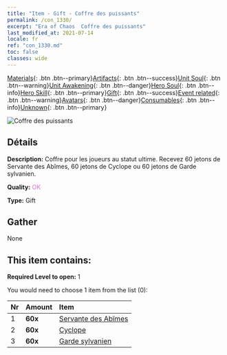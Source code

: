 ```yaml
---
title: "Item - Gift - Coffre des puissants"
permalink: /con_1330/
excerpt: "Era of Chaos  Coffre des puissants"
last_modified_at: 2021-07-14
locale: fr
ref: "con_1330.md"
toc: false
classes: wide
---
```

 [Materials](/ItemsFR/){: .btn .btn--primary}[Artifacts](/ItemsFR/Artifacts/){: .btn .btn--success}[Unit Soul](/ItemsFR/UnitSoul/){: .btn .btn--warning}[Unit Awakening](/ItemsFR/UnitAwakening/){: .btn .btn--danger}[Hero Soul](/ItemsFR/HeroSoul/){: .btn .btn--info}[Hero Skill](/ItemsFR/HeroSkill/){: .btn .btn--primary}[Gift](/ItemsFR/Gift/){: .btn .btn--success}[Event related](/ItemsFR/Events/){: .btn .btn--warning}[Avatars](/ItemsFR/Avatars/){: .btn .btn--danger}[Consumables](/ItemsFR/Consumables/){: .btn .btn--info}[Unknown](/ItemsFR/Unknown/){: .btn .btn--primary}

 ![Coffre des puissants](/images/t/i_905001.png)

## Détails
 **Description:** Coffre pour les joueurs au statut ultime. Recevez 60 jetons de Servante des Abîmes, 60 jetons de Cyclope ou 60 jetons de Garde sylvanien.

 **Quality:** <span style="color: #DA70D6">OK</span>

 **Type:** Gift

## Gather

  None

## This item contains:

 **Required Level to open:** 1

 You would need to choose 1 item from the list (0):

  | Nr | Amount |     Item    |
  |:---|:-------|:------------|
  | 1 |  **60x** | [Servante des Abîmes](/ItemsFR/unt_230/) |  | 
  | 2 |  **60x** | [Cyclope](/ItemsFR/unt_222/) |  | 
  | 3 |  **60x** | [Garde sylvanien](/ItemsFR/unt_203/) |  | 
